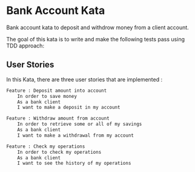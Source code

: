 # Bank Account Kata

Bank account kata to deposit and withdrow money from a client account.

The goal of this kata is to write and make the following tests pass using TDD approach:



## User Stories

In this Kata, there are three user stories that are implemented :

```bash
Feature : Deposit amount into account
    In order to save money
    As a bank client
    I want to make a deposit in my account
```

```bash
Feature : Withdraw amount from account
    In order to retrieve some or all of my savings
    As a bank client
    I want to make a withdrawal from my account
```

```bash
Feature : Check my operations
    In order to check my operations
    As a bank client
    I want to see the history of my operations
```
